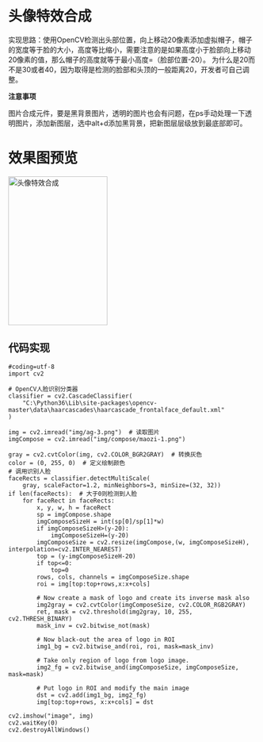 # 头像特效合成

实现思路：使用OpenCV检测出头部位置，向上移动20像素添加虚拟帽子，帽子的宽度等于脸的大小，高度等比缩小，需要注意的是如果高度小于脸部向上移动20像素的值，那么帽子的高度就等于最小高度=（脸部位置-20）。
为什么是20而不是30或者40，因为取得是检测的脸部和头顶的一般距离20，开发者可自己调整。


**注意事项**

图片合成元件，要是黑背景图片，透明的图片也会有问题，在ps手动处理一下透明图片，添加新图层，选中alt+d添加黑背景，把新图层层级放到最底部即可。

# 效果图预览 #
<img src="https://raw.githubusercontent.com/vipstone/faceai/master/res/compose.png" width = "200" height = "300" alt="头像特效合成"  />


## 代码实现 ##
```
#coding=utf-8
import cv2

# OpenCV人脸识别分类器
classifier = cv2.CascadeClassifier(
    "C:\Python36\Lib\site-packages\opencv-master\data\haarcascades\haarcascade_frontalface_default.xml"
)

img = cv2.imread("img/ag-3.png")  # 读取图片
imgCompose = cv2.imread("img/compose/maozi-1.png")

gray = cv2.cvtColor(img, cv2.COLOR_BGR2GRAY)  # 转换灰色
color = (0, 255, 0)  # 定义绘制颜色
# 调用识别人脸
faceRects = classifier.detectMultiScale(
    gray, scaleFactor=1.2, minNeighbors=3, minSize=(32, 32))
if len(faceRects):  # 大于0则检测到人脸
    for faceRect in faceRects:  
        x, y, w, h = faceRect
        sp = imgCompose.shape
        imgComposeSizeH = int(sp[0]/sp[1]*w)
        if imgComposeSizeH>(y-20):
            imgComposeSizeH=(y-20)
        imgComposeSize = cv2.resize(imgCompose,(w, imgComposeSizeH), interpolation=cv2.INTER_NEAREST)
        top = (y-imgComposeSizeH-20)
        if top<=0:
            top=0
        rows, cols, channels = imgComposeSize.shape
        roi = img[top:top+rows,x:x+cols]

        # Now create a mask of logo and create its inverse mask also
        img2gray = cv2.cvtColor(imgComposeSize, cv2.COLOR_RGB2GRAY)
        ret, mask = cv2.threshold(img2gray, 10, 255, cv2.THRESH_BINARY) 
        mask_inv = cv2.bitwise_not(mask)

        # Now black-out the area of logo in ROI
        img1_bg = cv2.bitwise_and(roi, roi, mask=mask_inv)

        # Take only region of logo from logo image.
        img2_fg = cv2.bitwise_and(imgComposeSize, imgComposeSize, mask=mask)

        # Put logo in ROI and modify the main image
        dst = cv2.add(img1_bg, img2_fg)
        img[top:top+rows, x:x+cols] = dst

cv2.imshow("image", img) 
cv2.waitKey(0)
cv2.destroyAllWindows()
```

